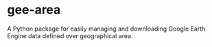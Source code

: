 # gee-area
A Python package for easily managing and downloading Google Earth Engine data defined over geographical area.
